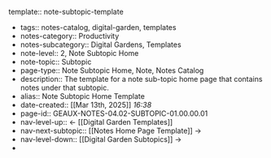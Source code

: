 template:: note-subtopic-template

- tags:: notes-catalog, digital-garden, templates
- notes-category:: Productivity
- notes-subcategory:: Digital Gardens, Templates
- note-level:: 2, Note Subtopic Home
- note-topic:: Subtopic
- page-type:: Note Subtopic Home, Note, Notes Catalog
- description:: The template for a note sub-topic home page that contains notes under that subtopic.
- alias:: Note Subtopic Home Template
- date-created::  [[Mar 13th, 2025]] *16:38*
- page-id:: GEAUX-NOTES-04.02-SUBTOPIC-01.00.00.01
- nav-level-up:: <- [[Digital Garden Templates]]
- nav-next-subtopic:: [[Notes Home Page Template]] ->
- nav-level-down:: [[Digital Garden Subtopics]] ->
-